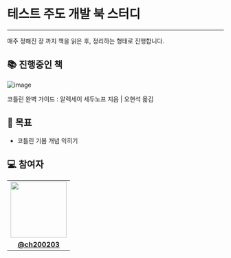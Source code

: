 # 테스트 주도 개발 북 스터디
--- 

매주 정해진 장 까지 책을 읽은 후, 정리하는 형태로 진행합니다.

## 📚 진행중인 책

![image](https://contents.kyobobook.co.kr/sih/fit-in/458x0/pdt/4801165218912.jpg)

코틀린 완벽 가이드 : 알렉세이 세두노프 지음 | 오현석 옮김

## 📍 목표
- 코틀린 기봄 개념 익히기

## 💻 참여자

<table>
 <tr>
    <td align="center"><a href="https://github.com/ch200203"><img src="https://avatars.githubusercontent.com/ch200203" width="130px;" alt=""></a></td>
  </tr>
  <tr>
    <td align="center"><a href="https://github.com/ch200203"><b>@ch200203</b></a></td>
  </tr>
</table>
